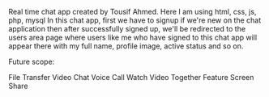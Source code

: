 Real time chat app created by Tousif Ahmed. Here I am using html, css, js, php, mysql
In this chat app, first we have to signup if we're new on the chat application then after successfully signed up, 
we'll be redirected to the users area page where users like me who have signed to this chat app will appear there with my full name, profile image, 
active status and so on. 

Future scope:

File Transfer
Video Chat
Voice Call
Watch Video Together Feature
Screen Share

